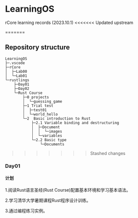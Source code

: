 # LearningOS
 rCore learning records (2023.10.1)
<<<<<<< Updated upstream

=======
## **Repository structure**
```
LearningOS
├─.vscode
├─rCore
│  ├─Lab00
│  └─Lab01
└─rustlings
    ├─Day01
    ├─Day02
    └─Rust Course
        ├─0 projects
        │  └─guessing_game
        ├─1 Trial test
        │  ├─test01
        │  └─world_hello 
        └─2  Basic introduction to Rust
            ├─2.1 Variable binding and destructuring  
            │  ├─Document
            │  │  └─images
            │  └─variables   
            └─2.2 Basic type
                └─Documents
```
>>>>>>> Stashed changes
### Day01

#### 计划

1.阅读Rust语言圣经(Rust Course)配置基本环境和学习基本语法。

2.学习清华大学暑期课程Rust程序设计训练。

3.通过编程练习实例。

